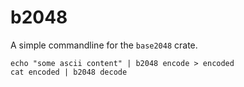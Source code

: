 # b2048
A simple commandline for the `base2048` crate.

```
echo "some ascii content" | b2048 encode > encoded
cat encoded | b2048 decode
```
